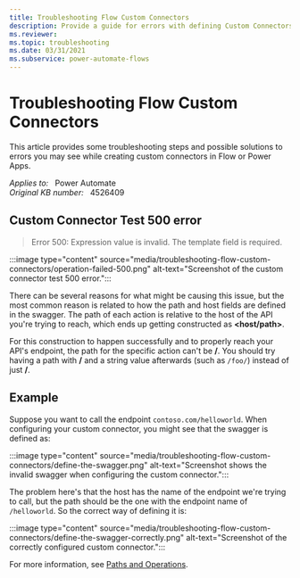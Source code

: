 ```yaml
---
title: Troubleshooting Flow Custom Connectors
description: Provide a guide for errors with defining Custom Connectors.
ms.reviewer: 
ms.topic: troubleshooting
ms.date: 03/31/2021
ms.subservice: power-automate-flows
---
```

# Troubleshooting Flow Custom Connectors

This article provides some troubleshooting steps and possible solutions to errors you may see while creating custom connectors in Flow or Power Apps.

_Applies to:_ &nbsp; Power Automate  
_Original KB number:_ &nbsp; 4526409

## Custom Connector Test 500 error

> Error 500: Expression value is invalid. The template field is required.

:::image type="content" source="media/troubleshooting-flow-custom-connectors/operation-failed-500.png" alt-text="Screenshot of the custom connector test 500 error.":::

There can be several reasons for what might be causing this issue, but the most common reason is related to how the path and host fields are defined in the swagger. The path of each action is relative to the host of the API you're trying to reach, which ends up getting constructed as **\<host/path>**.

For this construction to happen successfully and to properly reach your API's endpoint, the path for the specific action can't be **/**. You should try having a path with **/** and a string value afterwards (such as `/foo/`) instead of just **/**.

## Example

Suppose you want to call the endpoint `contoso.com/helloworld`. When configuring your custom connector, you might see that the swagger is defined as:

:::image type="content" source="media/troubleshooting-flow-custom-connectors/define-the-swagger.png" alt-text="Screenshot shows the invalid swagger when configuring the custom connector.":::

The problem here's that the host has the name of the endpoint we're trying to call, but the path should be the one with the endpoint name of `/helloworld`. So the correct way of defining it is:

:::image type="content" source="media/troubleshooting-flow-custom-connectors/define-the-swagger-correctly.png" alt-text="Screenshot of the correctly configured custom connector.":::

For more information, see [Paths and Operations](https://swagger.io/docs/specification/paths-and-operations/).
